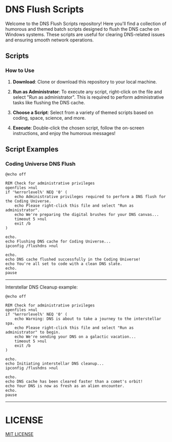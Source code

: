 # DNS Flush Scripts

Welcome to the DNS Flush Scripts repository! Here you'll find a collection of humorous and themed batch scripts designed to flush the DNS cache on Windows systems. These scripts are useful for clearing DNS-related issues and ensuring smooth network operations.

## Scripts

### How to Use

1. **Download**: Clone or download this repository to your local machine.

2. **Run as Administrator**: To execute any script, right-click on the file and select "Run as administrator". This is required to perform administrative tasks like flushing the DNS cache.

3. **Choose a Script**: Select from a variety of themed scripts based on coding, space, science, and more.

4. **Execute**: Double-click the chosen script, follow the on-screen instructions, and enjoy the humorous messages!

## Script Examples

### Coding Universe DNS Flush

```batch
@echo off

REM Check for administrative privileges
openfiles >nul
if '%errorlevel%' NEQ '0' (
    echo Administrative privileges required to perform a DNS flush for the Coding Universe.
    echo Please right-click this file and select "Run as administrator".
    echo We're preparing the digital brushes for your DNS canvas...
    timeout 5 >nul
    exit /b
)

echo.
echo Flushing DNS cache for Coding Universe...
ipconfig /flushdns >nul

echo.
echo DNS cache flushed successfully in the Coding Universe!
echo You're all set to code with a clean DNS slate.
echo.
pause
```
-------
Interstellar DNS Cleanup example:
```batch
@echo off

REM Check for administrative privileges
openfiles >nul
if '%errorlevel%' NEQ '0' (
    echo Warning: DNS is about to take a journey to the interstellar spa.
    echo Please right-click this file and select "Run as administrator" to begin.
    echo We're sending your DNS on a galactic vacation...
    timeout 5 >nul
    exit /b
)

echo.
echo Initiating interstellar DNS cleanup...
ipconfig /flushdns >nul

echo.
echo DNS cache has been cleared faster than a comet's orbit!
echo Your DNS is now as fresh as an alien encounter.
echo.
pause
```
-------

# LICENSE

[MIT LICENSE](https://github.com/KernFerm/custom-dns-batch/blob/main/LICENSE)
